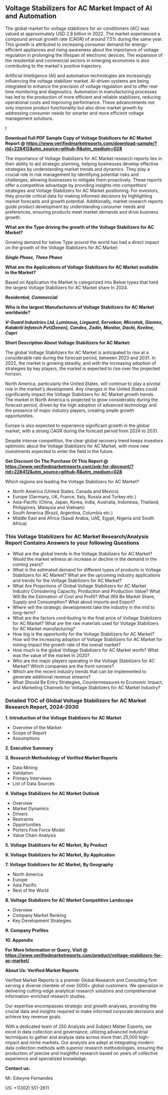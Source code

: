 <h2>Voltage Stabilizers for AC Market Impact of AI and Automation</h2><p>The global market for voltage stabilizers for air conditioners (AC) was valued at approximately USD 2.8 billion in 2022. The market experienced a compound annual growth rate (CAGR) of around 7.5% during the same year. This growth is attributed to increasing consumer demand for energy-efficient appliances and rising awareness about the importance of voltage regulation in prolonging the lifespan of electronic devices. The expansion of the residential and commercial sectors in emerging economies is also contributing to the market's positive trajectory.</p><p>Artificial Intelligence (AI) and automation technologies are increasingly influencing the voltage stabilizer market. AI-driven systems are being integrated to enhance the precision of voltage regulation and to offer real-time monitoring and diagnostics. Automation in manufacturing processes has led to the production of more efficient and reliable stabilizers, reducing operational costs and improving performance. These advancements not only improve product functionality but also drive market growth by addressing consumer needs for smarter and more efficient voltage management solutions.</p>t</p><p id="" class=""><strong>Download Full PDF Sample Copy of Voltage Stabilizers for AC Market Report @ <a href="https://www.verifiedmarketreports.com/download-sample/?rid=228412&utm_source=github-R&utm_medium=028" target="_blank">https://www.verifiedmarketreports.com/download-sample/?rid=228412&utm_source=github-R&utm_medium=028</a></strong></p><p>The importance of&nbsp;Voltage Stabilizers for AC Market research reports lies in their ability to aid strategic planning, helping businesses develop effective strategies by understanding market trends and dynamics. They play a crucial role in risk management by identifying potential risks and challenges, allowing businesses to mitigate them proactively. These reports offer a competitive advantage by providing insights into competitors' strategies and Voltage Stabilizers for AC Market positioning. For investors, they provide critical data for making informed decisions by highlighting market forecasts and growth potential. Additionally, market research reports guide product development by understanding consumer needs and preferences, ensuring products meet market demands and drive business growth.</p><p><strong>What are the&nbsp;Type driving the growth of the Voltage Stabilizers for AC Market?</strong></p><p id="" class="">Growing demand for below Type around the world has had a direct impact on the growth of the Voltage Stabilizers for AC Market:</p><em><strong>Single Phase, Three Phase</strong></em></p><strong>What are the&nbsp;Applications&nbsp;of Voltage Stabilizers for AC Market available in the Market?</strong></p><p id="" class="">Based on Application the Market is categorized into Below types that held the largest Voltage Stabilizers for AC Market share In 2024.</p><em><strong>Residential, Commercial</strong></em></p><strong>Who is the largest Manufacturers of Voltage Stabilizers for AC Market worldwide?</strong></p><p><em><strong>V-Guard Industries Ltd, Luminous, Livguard, Servokon, Microtek, Giomex, Kalakriti Infotech Pvt(Denen), Candes, Zodin, Monitor, Dachi, Keeline, Capri</strong></em></p><p id="" class=""><strong>Short Description About Voltage Stabilizers for AC Market:</strong></p><p>The global Voltage Stabilizers for AC Market is anticipated to rise at a considerable rate during the forecast period, between 2023 and 2031. In 2022, the market is growing steadily, and with the increasing adoption of strategies by key players, the market is expected to rise over the projected horizon.</p><p>North America, particularly the United States, will continue to play a pivotal role in the market's development. Any changes in the United States could significantly impact the Voltage Stabilizers for AC Market growth trends. The market in North America is projected to grow considerably during the forecast period, driven by the high adoption of advanced technology and the presence of major industry players, creating ample growth opportunities.</p><p>Europe is also expected to experience significant growth in the global market, with a strong CAGR during the forecast period from 2024 to 2031.</p><p>Despite intense competition, the clear global recovery trend keeps investors optimistic about the Voltage Stabilizers for AC Market, with more new investments expected to enter the field in the future.</p><p id="" class=""><strong>Get Discount On The Purchase Of This Report @ <a href="https://www.verifiedmarketreports.com/ask-for-discount/?rid=228412&utm_source=github-R&utm_medium=028" target="_blank">https://www.verifiedmarketreports.com/ask-for-discount/?rid=228412&utm_source=github-R&utm_medium=028</a></strong></p>Which regions are leading the Voltage Stabilizers for AC Market?</p><ul><li>North America (United States, Canada and Mexico)</li><li>Europe (Germany, UK, France, Italy, Russia and Turkey etc.)</li><li>Asia-Pacific (China, Japan, Korea, India, Australia, Indonesia, Thailand, Philippines, Malaysia and Vietnam)</li><li>South America (Brazil, Argentina, Columbia etc.)</li><li>Middle East and Africa (Saudi Arabia, UAE, Egypt, Nigeria and South Africa)</li></ul><h3 id="" class="">This Voltage Stabilizers for AC Market Research/Analysis Report Contains Answers to your following Questions</h3><ul><li>What are the global trends in the Voltage Stabilizers for AC Market? Would the market witness an increase or decline in the demand in the coming years?</li><li>What is the estimated demand for different types of products in Voltage Stabilizers for AC Market? What are the upcoming industry applications and trends for the Voltage Stabilizers for AC Market?</li><li>What Are Projections of Global Voltage Stabilizers for AC Market Industry Considering Capacity, Production and Production Value? What Will Be the Estimation of Cost and Profit? What Will Be Market Share, Supply and Consumption? What about imports and Export?</li><li>Where will the strategic developments take the industry in the mid to long-term?</li><li>What are the factors contributing to the final price of Voltage Stabilizers for AC Market? What are the raw materials used for Voltage Stabilizers for AC Market manufacturing?</li><li>How big is the opportunity for the Voltage Stabilizers for AC Market? How will the increasing adoption of Voltage Stabilizers for AC Market for mining impact the growth rate of the overall market?</li><li>How much is the global Voltage Stabilizers for AC Market worth? What was the value of the market In 2020?</li><li>Who are the major players operating in the Voltage Stabilizers for AC Market? Which companies are the front runners?</li><li>Which are the recent industry trends that can be implemented to generate additional revenue streams?</li><li>What Should Be Entry Strategies, Countermeasures to Economic Impact, and Marketing Channels for Voltage Stabilizers for AC Market Industry?</li></ul><h3 id="" class="">Detailed TOC of Global Voltage Stabilizers for AC Market Research Report, 2024-2030</h3><p id="" class=""><strong>1. Introduction of the Voltage Stabilizers for AC Market</strong></p><ul><li>Overview of the Market</li><li>Scope of Report</li><li>Assumptions</li></ul><p id="" class=""><strong>2. Executive Summary</strong></p><p id="" class=""><strong>3. Research Methodology of Verified Market Reports</strong></p><ul><li>Data Mining</li><li>Validation</li><li>Primary Interviews</li><li>List of Data Sources</li></ul><p id="" class=""><strong>4. Voltage Stabilizers for AC Market Outlook</strong></p><ul><li>Overview</li><li>Market Dynamics</li><li>Drivers</li><li>Restraints</li><li>Opportunities</li><li>Porters Five Force Model</li><li>Value Chain Analysis</li></ul><p id="" class=""><strong>5. Voltage Stabilizers for AC Market, By Product</strong></p><p id="" class=""><strong>6. Voltage Stabilizers for AC Market, By Application</strong></p><p id="" class=""><strong>7. Voltage Stabilizers for AC Market, By Geography</strong></p><ul><li>North America</li><li>Europe</li><li>Asia Pacific</li><li>Rest of the World</li></ul><p id="" class=""><strong>8. Voltage Stabilizers for AC Market Competitive Landscape</strong></p><ul><li>Overview</li><li>Company Market Ranking</li><li>Key Development Strategies</li></ul><p id="" class=""><strong>9. Company Profiles</strong></p><p id="" class=""><strong>10. Appendix</strong></p><p id="" class=""><strong>For More Information or Query, Visit @ <a href="https://www.verifiedmarketreports.com/product/voltage-stabilizers-for-ac-market/" target="_blank">https://www.verifiedmarketreports.com/product/voltage-stabilizers-for-ac-market/</a></strong></p><p id="" class=""><strong>About Us: Verified Market Reports</strong></p><p id="" class="">Verified Market Reports is a premier Global Research and Consulting firm serving a diverse clientele of over 5000+ global customers. We specialize in delivering cutting-edge analytical research solutions and comprehensive information-enriched research studies.</p><p id="" class="">Our expertise encompasses strategic and growth analyses, providing the crucial data and insights required to make informed corporate decisions and achieve key revenue goals.</p><p id="" class="">With a dedicated team of 250 Analysts and Subject Matter Experts, we excel in data collection and governance, utilizing advanced industrial techniques to gather and analyze data across more than 25,000 high-impact and niche markets. Our analysts are adept at integrating modern data collection methods with superior research methodologies, ensuring the production of precise and insightful research based on years of collective experience and specialized knowledge.</p><p id="" class=""><strong>Contact us:</strong></p><p id="" class="">Mr. Edwyne Fernandes</p><p id="" class="">US: +1(302) 551-2611</p>